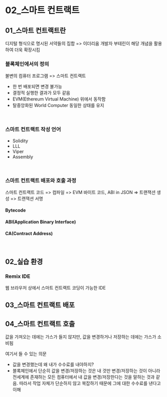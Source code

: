# 02_스마트 컨트랙트

## 01_스마트 컨트랙트란

디지털 형식으로 명시된 서약들의 집합 => 이더리움 개발자 부테린이 해당 개념을 활용하여 더욱 확장시킴

### 블록체인에서의 정의

불변의 컴퓨터 프로그램 => 스마트 컨트랙트

- 한 번 배포되면 변경 불가능
- 결정적 실행한 결과가 모두 같음
- EVM(Ethereum Virtual Machine) 위에서 동작함
- 탈중앙화된 World Computer 동일한 상태를 유지

<br>

### 스마트 컨트랙트 작성 언어

- Solidity
- LLL
- Viper
- Assembly

<br>

### 스마트 컨트랙트 배포와 호출 과정

스마트 컨트랙트 코드 => 컴파일 => EVM 바이트 코드, ABI in JSON => 트랜잭션 생성 => 트랜잭션 서명

#### Bytecode

#### ABI(Application Binary Interface)

#### CA(Contract Address)

<br>

## 02_실습 환경

### Remix IDE

웹 브라우저 상에서 스마트 컨트랙트 코딩이 가능한 IDE



## 03_스마트 컨트랙트 배포

## 04_스마트 컨트랙트 호출

값을 가져오는 데에는 가스가 들지 않지만, 값을 변경하거나 저장하는 데에는 가스가 소비됨

여기서 들 수 있는 의문

- 값을 변경했는데 왜 내가 수수료를 내야하지?
- 블록체인에서 단순히 값을 변경/저장하는 것은 내 것만 변경/저장하는 것이 아니라 전세계에 존재하는 모든 컴퓨터에서 내 값을 변경/저장한다는 것을 말하는 것과 같음. 따라서 작업 자체가 단순하지 않고 복잡하기 때문에 그에 대한 수수료를 낸다고 이해

